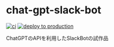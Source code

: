 # chat-gpt-slack-bot
[![ci](https://github.com/keitakn/chat-gpt-slack-bot/actions/workflows/ci.yml/badge.svg)](https://github.com/keitakn/chat-gpt-slack-bot/actions/workflows/ci.yml)
[![deploy to production](https://github.com/keitakn/chat-gpt-slack-bot/actions/workflows/deploy-to-production.yml/badge.svg)](https://github.com/keitakn/chat-gpt-slack-bot/actions/workflows/deploy-to-production.yml)

ChatGPTのAPIを利用したSlackBotの試作品

